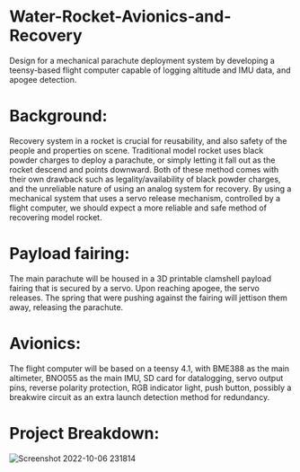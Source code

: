 # Water-Rocket-Avionics-and-Recovery
Design for a mechanical parachute deployment system by developing a teensy-based flight computer capable of logging altitude and IMU data, and apogee detection.

# Background: 

Recovery system in a rocket is crucial for reusability, and also safety of the people and properties on scene. Traditional model rocket uses black powder charges to deploy a parachute, or simply letting it fall out as the rocket descend and points downward. Both of these method comes with their own drawback such as legality/availability of black powder charges, and the unreliable nature of using an analog system for recovery. By using a mechanical system that uses a servo release mechanism, controlled by a flight computer, we should expect a more reliable and safe method of recovering model rocket.

# Payload fairing: 

The main parachute will be housed in a 3D printable clamshell payload fairing that is secured by a servo. Upon reaching apogee, the servo releases. The spring that were pushing against the fairing will jettison them away, releasing the parachute. 

# Avionics:

The flight computer will be based on a teensy 4.1, with BME388 as the main altimeter, BNO055 as the main IMU, SD card for datalogging, servo output pins, reverse polarity protection, RGB indicator light, push button, possibly a breakwire circuit as an extra launch detection method for redundancy. 

# Project Breakdown:

![Screenshot 2022-10-06 231814](https://user-images.githubusercontent.com/92670627/194480652-db67a31d-d348-492e-95a4-ad474ac19b33.jpg)
